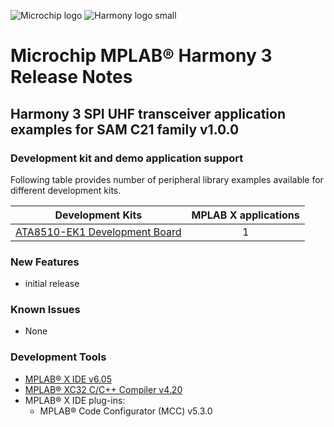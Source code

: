 ﻿![Microchip logo](https://raw.githubusercontent.com/wiki/Microchip-MPLAB-Harmony/Microchip-MPLAB-Harmony.github.io/images/microchip_logo.png)
![Harmony logo small](https://raw.githubusercontent.com/wiki/Microchip-MPLAB-Harmony/Microchip-MPLAB-Harmony.github.io/images/microchip_mplab_harmony_logo_small.png)

# Microchip MPLAB® Harmony 3 Release Notes

## Harmony 3 SPI UHF transceiver application examples for SAM C21 family v1.0.0

### Development kit and demo application support

Following table provides number of peripheral library examples available for different development kits.

| Development Kits  | MPLAB X applications |
|:-----------------:|:-------------------:|
| [ATA8510-EK1 Development Board](https://www.microchip.com/en-us/development-tool/ATA8510-EK1) | 1 |

### New Features

- initial release

### Known Issues

- None

### Development Tools

- [MPLAB® X IDE v6.05](https://www.microchip.com/mplab/mplab-x-ide)
- [MPLAB® XC32 C/C++ Compiler v4.20](https://www.microchip.com/mplab/compilers)
- MPLAB® X IDE plug-ins:
  - MPLAB® Code Configurator (MCC) v5.3.0
